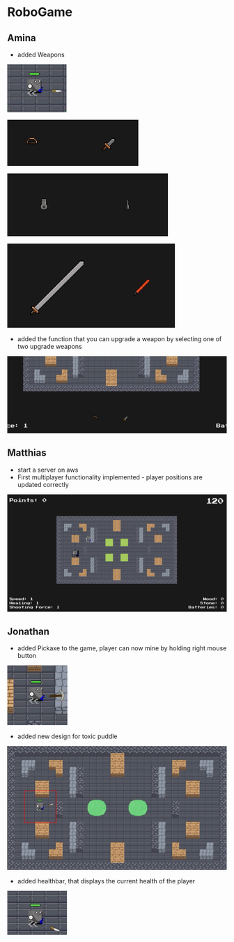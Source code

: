 # RoboGame

## Amina
- added Weapons

![](images/knife.JPG)

![](images/weapons1.JPG)

![](images/weapons2.JPG)

![](images/weapons3.JPG)

- added the function that you can upgrade a weapon by selecting one of two upgrade weapons

![](images/buttons.JPG)

## Matthias
- start a server on aws
- First multiplayer functionality implemented - player positions are updated correctly

![](images/multiplayer.png)


## Jonathan

- added Pickaxe to the game, player can now mine by holding right mouse button

![](images/pickaxe.JPG)

- added new design for toxic puddle

![](images/toxic_puddle.JPG)

- added healthbar, that displays the current health of the player

![](images/Healthbar.JPG)
